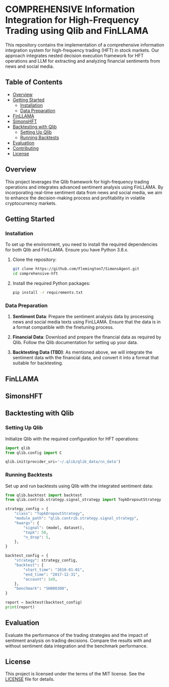 # COMPREHENSIVE Information Integration for High-Frequency Trading using Qlib and FinLLAMA

This repository contains the implementation of a comprehensive information integration system for high-frequency trading (HFT) in stock markets. Our approach integrates nested decision execution framework for HFT operations and LLM for extracting and analyzing financial sentiments from news and social media.

## Table of Contents

- [Overview](#overview)
- [Getting Started](#getting-started)
  - [Installation](#installation)
  - [Data Preparation](#data-preparation)
- [FinLLAMA](#finetuning-finllama)
- [SimonsHFT](#simonshft)
- [Backtesting with Qlib](#backtesting-with-qlib)
  - [Setting Up Qlib](#setting-up-qlib)
  - [Running Backtests](#running-backtests)
- [Evaluation](#evaluation)
- [Contributing](#contributing)
- [License](#license)

## Overview

This project leverages the Qlib framework for high-frequency trading operations and integrates advanced sentiment analysis using FinLLAMA. By incorporating real-time sentiment data from news and social media, we aim to enhance the decision-making process and profitability in volatile cryptocurrency markets.

## Getting Started

### Installation

To set up the environment, you need to install the required dependencies for both Qlib and FinLLAMA. Ensure you have Python 3.8.x.

1. Clone the repository:

    ```bash
    git clone https://github.com/Flemington7/SimonsAgent.git
    cd comprehensive-hft
    ```

2. Install the required Python packages:

    ```bash
    pip install -r requirements.txt
    ```

### Data Preparation

1. **Sentiment Data**: Prepare the sentiment analysis data by processing news and social media texts using FinLLAMA. Ensure that the data is in a format compatible with the finetuning process.

2. **Financial Data**: Download and prepare the financial data as required by Qlib. Follow the Qlib documentation for setting up your data. 

3. **Backtesting Data (TBD)**: As mentioned above, we will integrate the sentiment data with the financial data, and convert it into a format that suitable for backtesting.

## FinLLAMA

## SimonsHFT

## Backtesting with Qlib

### Setting Up Qlib

Initialize Qlib with the required configuration for HFT operations:

```python
import qlib
from qlib.config import C

qlib.init(provider_uri='~/.qlib/qlib_data/cn_data')
```

### Running Backtests

Set up and run backtests using Qlib with the integrated sentiment data:

```python
from qlib.backtest import backtest
from qlib.contrib.strategy.signal_strategy import TopkDropoutStrategy

strategy_config = {
    "class": "TopkDropoutStrategy",
    "module_path": "qlib.contrib.strategy.signal_strategy",
    "kwargs": {
        "signal": (model, dataset),
        "topk": 50,
        "n_drop": 5,
    },
}

backtest_config = {
    "strategy": strategy_config,
    "backtest": {
        "start_time": "2010-01-01",
        "end_time": "2017-12-31",
        "account": 1e9,
    },
    "benchmark": "SH000300",
}

report = backtest(backtest_config)
print(report)
```

## Evaluation

Evaluate the performance of the trading strategies and the impact of sentiment analysis on trading decisions. Compare the results with and without sentiment data integration and the benchmark performance.

## License

This project is licensed under the terms of the MIT license. See the [LICENSE](LICENSE) file for details.
